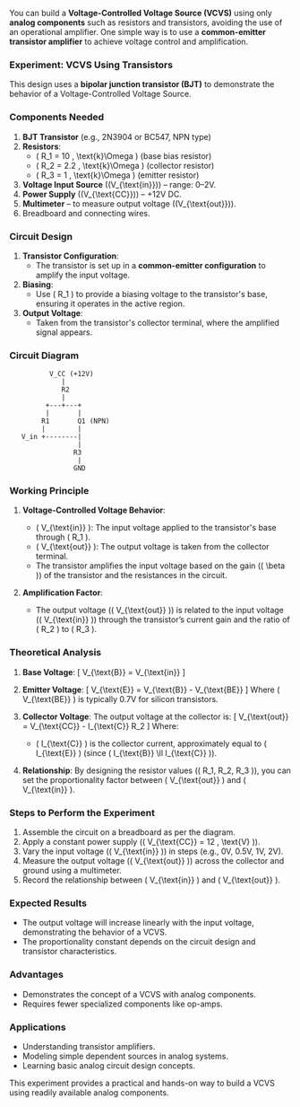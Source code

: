 You can build a **Voltage-Controlled Voltage Source (VCVS)** using only **analog components** such as resistors and transistors, avoiding the use of an operational amplifier. One simple way is to use a **common-emitter transistor amplifier** to achieve voltage control and amplification.

### **Experiment: VCVS Using Transistors**
This design uses a **bipolar junction transistor (BJT)** to demonstrate the behavior of a Voltage-Controlled Voltage Source.

### **Components Needed**
1. **BJT Transistor** (e.g., 2N3904 or BC547, NPN type)
2. **Resistors**:
   - \( R_1 = 10 \, \text{k}\Omega \) (base bias resistor)
   - \( R_2 = 2.2 \, \text{k}\Omega \) (collector resistor)
   - \( R_3 = 1 \, \text{k}\Omega \) (emitter resistor)
3. **Voltage Input Source** (\(V_{\text{in}}\)) – range: 0–2V.
4. **Power Supply** (\(V_{\text{CC}}\)) – +12V DC.
5. **Multimeter** – to measure output voltage (\(V_{\text{out}}\)).
6. Breadboard and connecting wires.

### **Circuit Design**
1. **Transistor Configuration**:
   - The transistor is set up in a **common-emitter configuration** to amplify the input voltage.
2. **Biasing**:
   - Use \( R_1 \) to provide a biasing voltage to the transistor's base, ensuring it operates in the active region.
3. **Output Voltage**:
   - Taken from the transistor's collector terminal, where the amplified signal appears.

### **Circuit Diagram**
```
          V_CC (+12V)
             |
             R2
             |
         +---+---+
         |       |
        R1       Q1 (NPN)
        |        |
   V_in +--------|
                 |
                R3
                 |
                GND
```

### **Working Principle**
1. **Voltage-Controlled Voltage Behavior**:
   - \( V_{\text{in}} \): The input voltage applied to the transistor's base through \( R_1 \).
   - \( V_{\text{out}} \): The output voltage is taken from the collector terminal.
   - The transistor amplifies the input voltage based on the gain (\( \beta \)) of the transistor and the resistances in the circuit.

2. **Amplification Factor**:
   - The output voltage (\( V_{\text{out}} \)) is related to the input voltage (\( V_{\text{in}} \)) through the transistor’s current gain and the ratio of \( R_2 \) to \( R_3 \).

### **Theoretical Analysis**
1. **Base Voltage**:
   \[
   V_{\text{B}} = V_{\text{in}}
   \]

2. **Emitter Voltage**:
   \[
   V_{\text{E}} = V_{\text{B}} - V_{\text{BE}}
   \]
   Where \( V_{\text{BE}} \) is typically 0.7V for silicon transistors.

3. **Collector Voltage**:
   The output voltage at the collector is:
   \[
   V_{\text{out}} = V_{\text{CC}} - I_{\text{C}} R_2
   \]
   Where:
   - \( I_{\text{C}} \) is the collector current, approximately equal to \( I_{\text{E}} \) (since \( I_{\text{B}} \ll I_{\text{C}} \)).

4. **Relationship**:
   By designing the resistor values (\( R_1, R_2, R_3 \)), you can set the proportionality factor between \( V_{\text{out}} \) and \( V_{\text{in}} \).

### **Steps to Perform the Experiment**
1. Assemble the circuit on a breadboard as per the diagram.
2. Apply a constant power supply (\( V_{\text{CC}} = 12 \, \text{V} \)).
3. Vary the input voltage (\( V_{\text{in}} \)) in steps (e.g., 0V, 0.5V, 1V, 2V).
4. Measure the output voltage (\( V_{\text{out}} \)) across the collector and ground using a multimeter.
5. Record the relationship between \( V_{\text{in}} \) and \( V_{\text{out}} \).

### **Expected Results**
- The output voltage will increase linearly with the input voltage, demonstrating the behavior of a VCVS.
- The proportionality constant depends on the circuit design and transistor characteristics.

### **Advantages**
- Demonstrates the concept of a VCVS with analog components.
- Requires fewer specialized components like op-amps.

### **Applications**
- Understanding transistor amplifiers.
- Modeling simple dependent sources in analog systems.
- Learning basic analog circuit design concepts.

This experiment provides a practical and hands-on way to build a VCVS using readily available analog components.
